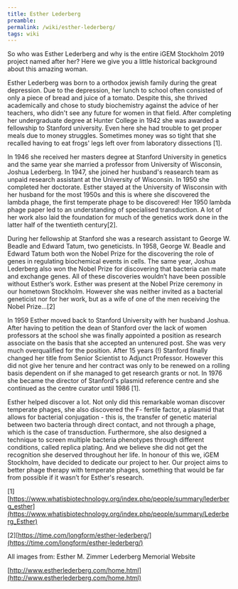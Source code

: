 ```yaml
---
title: Esther Lederberg
preamble:
permalink: /wiki/esther-lederberg/
tags: wiki
---
```


So who was Esther Lederberg and why is the entire iGEM Stockholm 2019 project named after her? Here we give you a little historical background about this amazing woman.

Esther Lederberg was born to a orthodox jewish family during the great depression. Due to the depression, her lunch to school often consisted of only a piece of bread and juice of a tomato. Despite this, she thrived academically and chose to study biochemistry against the advice of her teachers, who didn't see any future for women in that field. After completing her undergraduate degree at Hunter College in 1942 she was awarded a fellowship to Stanford university. Even here she had trouble to get proper meals due to money struggles. Sometimes money was so tight that she recalled having to eat frogs' legs left over from laboratory dissections [1].

In 1946 she received her masters degree at Stanford University in genetics and the same year she married a professor from University of Wisconsin, Joshua Lederberg. In 1947, she joined her husband's reasearch team as unpaid research assistant at the University of Wisconsin. In 1950 she completed her doctorate. Esther stayed at the University of Wisconsin with her husband for the most 1950s and this is where she discovered the lambda phage, the first temperate phage to be discovered! Her 1950 lambda phage paper led to an understanding of specialised transduction. A lot of her work also laid the foundation for much of the genetics work done in the latter half of the twentieth century[2].

During her fellowship at Stanford she was a research assistant to George W. Beadle and Edward Tatum, two geneticists. In 1958, George W. Beadle and Edward Tatum both won the Nobel Prize for the discovering the role of genes in regulating biochemical events in cells. The same year, Joshua Lederberg also won the Nobel Prize for discovering that bacteria can mate and exchange genes. All of these discoveries wouldn’t have been possible without Esther’s work. Esther was present at the Nobel Prize ceremony in our hometown Stockholm. However she was neither invited as a bacterial geneticist nor for her work, but as a wife of one of the men receiving the Nobel Prize…[2]

In 1959 Esther moved back to Stanford University with her husband Joshua. After having to petition the dean of Stanford over the lack of women professors at the school she was finally appointed a position as research associate on the basis that she accepted an untenured post. She was very much overqualified for the position. After 15 years (!) Stanford finally changed her title from Senior Scientist to Adjunct Professor. However this did not give her tenure and her contract was only to be renewed on a rolling basis dependent on if she managed to get research grants or not. In 1976 she became the director of Stanford's plasmid reference centre and she continued as the centre curator until 1986 [1].

Esther helped discover a lot. Not only did this remarkable woman discover temperate phages, she also discovered the F- fertile factor, a plasmid that allows for bacterial conjugation - this is, the transfer of genetic material between two bacteria through direct contact, and not through a phage, which is the case of transduction. Furthermore, she also designed a technique to screen multiple bacteria phenotypes through different conditions, called replica plating. And we believe she did not get the recognition she deserved throughout her life. In honour of this we, iGEM Stockholm, have decided to dedicate our project to her. Our project aims to better phage therapy with temperate phages, something that would be far from possible if it wasn’t for Esther's research.

[1][https://www.whatisbiotechnology.org/index.php/people/summary/lederberg_esther](https://www.whatisbiotechnology.org/index.php/people/summary/Lederberg_Esther)

[2][https://time.com/longform/esther-lederberg/](https://time.com/longform/esther-lederberg/)

All images from: Esther M. Zimmer Lederberg Memorial Website

[http://www.estherlederberg.com/home.html](http://www.estherlederberg.com/home.html)
